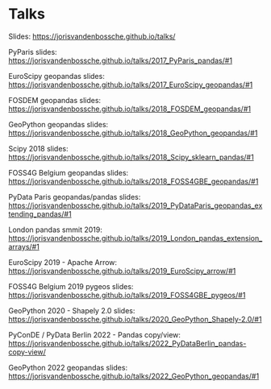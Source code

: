 # Talks

Slides: https://jorisvandenbossche.github.io/talks/

PyParis slides: https://jorisvandenbossche.github.io/talks/2017_PyParis_pandas/#1

EuroScipy geopandas slides: https://jorisvandenbossche.github.io/talks/2017_EuroScipy_geopandas/#1

FOSDEM geopandas slides: https://jorisvandenbossche.github.io/talks/2018_FOSDEM_geopandas/#1

GeoPython geopandas slides: https://jorisvandenbossche.github.io/talks/2018_GeoPython_geopandas/#1

Scipy 2018 slides: https://jorisvandenbossche.github.io/talks/2018_Scipy_sklearn_pandas/#1

FOSS4G Belgium geopandas slides: https://jorisvandenbossche.github.io/talks/2018_FOSS4GBE_geopandas/#1

PyData Paris geopandas/pandas slides: https://jorisvandenbossche.github.io/talks/2019_PyDataParis_geopandas_extending_pandas/#1

London pandas smmit 2019: https://jorisvandenbossche.github.io/talks/2019_London_pandas_extension_arrays/#1

EuroScipy 2019 - Apache Arrow: https://jorisvandenbossche.github.io/talks/2019_EuroScipy_arrow/#1

FOSS4G Belgium 2019 pygeos slides: https://jorisvandenbossche.github.io/talks/2019_FOSS4GBE_pygeos/#1

GeoPython 2020 - Shapely 2.0 slides: https://jorisvandenbossche.github.io/talks/2020_GeoPython_Shapely-2.0/#1

PyConDE / PyData Berlin 2022 - Pandas copy/view: https://jorisvandenbossche.github.io/talks/2022_PyDataBerlin_pandas-copy-view/

GeoPython 2022 geopandas slides: https://jorisvandenbossche.github.io/talks/2022_GeoPython_geopandas/#1
